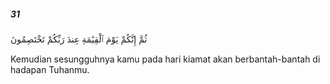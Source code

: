 ##### 31

<span class="ayah">ثُمَّ إِنَّكُمْ يَوْمَ ٱلْقِيَٰمَةِ عِندَ رَبِّكُمْ تَخْتَصِمُونَ</span>

<span class="ayah_translation">Kemudian sesungguhnya kamu pada hari kiamat akan berbantah-bantah di hadapan Tuhanmu.</span>
